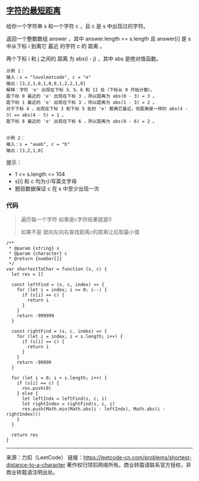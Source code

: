 ## [字符的最短距离](https://leetcode-cn.com/problems/shortest-distance-to-a-character/)

给你一个字符串 s 和一个字符 c ，且 c 是 s 中出现过的字符。

返回一个整数数组 answer ，其中 answer.length == s.length 且 answer[i] 是 s 中从下标 i 到离它 最近 的字符 c 的 距离 。

两个下标 i 和 j 之间的 距离 为 abs(i - j) ，其中 abs 是绝对值函数。

 ```
示例 1：
输入：s = "loveleetcode", c = "e"
输出：[3,2,1,0,1,0,0,1,2,2,1,0]
解释：字符 'e' 出现在下标 3、5、6 和 11 处（下标从 0 开始计数）。
距下标 0 最近的 'e' 出现在下标 3 ，所以距离为 abs(0 - 3) = 3 。
距下标 1 最近的 'e' 出现在下标 3 ，所以距离为 abs(1 - 3) = 2 。
对于下标 4 ，出现在下标 3 和下标 5 处的 'e' 都离它最近，但距离是一样的 abs(4 - 3) == abs(4 - 5) = 1 。
距下标 8 最近的 'e' 出现在下标 6 ，所以距离为 abs(8 - 6) = 2 。


示例 2：
输入：s = "aaab", c = "b"
输出：[3,2,1,0]

 ```

提示：

* 1 <= s.length <= 104
* s[i] 和 c 均为小写英文字母
* 题目数据保证 c 在 s 中至少出现一次





### 代码

> 遍历每一个字符 如果是c字符结果就是0 
>
>  如果不是 就向左向右查找距离c的距离让后取最小值

```tsx
/**
 * @param {string} s
 * @param {character} c
 * @return {number[]}
 */
var shortestToChar = function (s, c) {
  let res = []

  const leftFind = (s, c, index) => {
    for (let i = index; i >= 0; i--) {
      if (s[i] == c) {
        return i
      }
    }
    return -999999
  }

  const rightFind = (s, c, index) => {
    for (let i = index; i < s.length; i++) {
      if (s[i] == c) {
        return i
      }
    }
    return -99999
  }

  for (let i = 0; i < s.length; i++) {
    if (s[i] == c) {
      res.push(0)
    } else {
      let leftIndx = leftFind(s, c, i)
      let rightIndex = rightFind(s, c, i)
      res.push(Math.min(Math.abs(i - leftIndx), Math.abs(i - rightIndex)))
    }
  }

  return res
}
```









----

来源：力扣（LeetCode）
链接：https://leetcode-cn.com/problems/shortest-distance-to-a-character
著作权归领扣网络所有。商业转载请联系官方授权，非商业转载请注明出处。